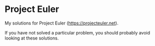 # Project Euler
My solutions for Project Euler (https://projecteuler.net).

If you have not solved a particular problem, you should probably avoid looking at these solutions.
